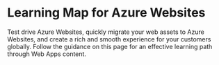 <!-- deleted in Global -->

<properties 
	pageTitle="Learning Map for Azure Websites" 
	description="Get a visual map through all the resources you need to go from 0 to 60 on Azure Websites." 
	services="app-service\web" 
	documentationCenter="" 
	authors="cephalin" 
	manager="wpickett" 
	editor=""/>

<tags
	ms.service="app-service-web"
	ms.date="07/07/2015"
	wacn.date=""/>


# Learning Map for Azure Websites
Test drive Azure Websites, quickly migrate your web assets to Azure Websites, and create a rich and smooth experience for your customers globally. Follow the guidance on this page for an effective learning path through Web Apps content. 

<object type="image/svg+xml" data="https://sidneyhcontent.blob.core.windows.net/documentation/websites-learning-map.svg" width="100%" height="100%">
</object>
